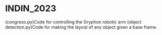 # INDIN_2023
(congreso.py)Code for controlling the Gryphon robotic arm
(object detection.py)Code for making the layout of any object given a base frame.
